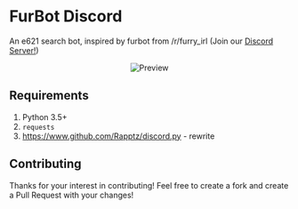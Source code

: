 # FurBot Discord
An e621 search bot, inspired by furbot from /r/furry_irl
(Join our [Discord Server!](https://discordapp.com/invite/YTEeY9g))
<p align="center">
  <img alt="Preview" src="https://puu.sh/zeVRk/f06f04120f.png">
</p>

## Requirements
1. Python 3.5+
2. `requests`
3. https://www.github.com/Rapptz/discord.py  - rewrite

## Contributing
Thanks for your interest in contributing! Feel free to create a fork and create a Pull Request with your changes!
